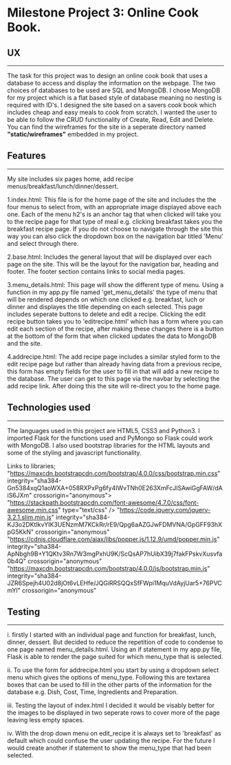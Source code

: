 # Milestone Project 3: Online Cook Book.

## UX
_____

The task for this project was to design an online cook book that uses a database to access and display the 
information on the webpage. The two choices of databases to be used are SQL and MongoDB. I chose MongoDB for my
project which is a flat based style of database meaning no nesting is required with ID's. I designed the site
based on a savers cook book which includes cheap and easy meals to cook from scratch. I wanted the user to
be able to follow the CRUD functionality of Create, Read, Edit and Delete. You can find the wireframes for
the site  in a seperate directory named **"static/wireframes"** embedded in my project.

## Features
___________

My site includes six pages home, add recipe menus/breakfast/lunch/dinner/dessert. 

1.index.html: This file is for the home page of the site and includes the the four menus to select from, with 
an appropriate image displayed above each one. Each of the menu h2's is an anchor tag that when clicked will
take you to the recipe page for that type of meal e.g. clicking breakfast takes you the breakfast recipe page.
If you do not choose to navigate through the site this way you can also click the dropdown box on the navigation
bar titled 'Menu' and select through there.

2.base.html: Includes the general layout that will be displayed over each page on the site. This will be the
layout for the navigation bar, heading and footer. The footer section contains links to social media pages.

3.menu_details.html: This page will show the different type of menu. Using a function in my app.py file named
'get_menu_details' the type of menu that will be rendered depends on which one clicked e.g. breakfast, luch or dinner and 
displayes the title depending on each selected. This page includes seperate buttons to delete and edit a recipe.
Clicking the edit recipe button takes you to 'editrecipe.html' which has a form where you can edit each section
of the recipe, after making these changes there is a button at the bottom of the form that when clicked updates
the data to MongoDB and the site.

4.addrecipe.html: The add recipe page includes a similar styled form to the edit recipe page but rather than
already having data from a previous recipe, this form has empty fields for the user to fill in that will add
a new recipe to the database. The user can get to this page via the navbar by selecting the add recipe link.
After doing this the site will re-direct you to the home page.

## Technologies used
______________________

The languages used in this project are HTML5, CSS3 and Python3. I imported Flask for the functions used
and PyMongo so Flask could work with MongoDB. I also used bootstrap libraries for the HTML layouts and some
of the styling and javascript functionality.

Links to libraries;
"https://maxcdn.bootstrapcdn.com/bootstrap/4.0.0/css/bootstrap.min.css" integrity="sha384-Gn5384xqQ1aoWXA+058RXPxPg6fy4IWvTNh0E263XmFcJlSAwiGgFAW/dAiS6JXm" crossorigin="anonymous">
"https://stackpath.bootstrapcdn.com/font-awesome/4.7.0/css/font-awesome.min.css" type="text/css" />
"https://code.jquery.com/jquery-3.2.1.slim.min.js" integrity="sha384-KJ3o2DKtIkvYIK3UENzmM7KCkRr/rE9/Qpg6aAZGJwFDMVNA/GpGFF93hXpG5KkN" crossorigin="anonymous"
"https://cdnjs.cloudflare.com/ajax/libs/popper.js/1.12.9/umd/popper.min.js" integrity="sha384-ApNbgh9B+Y1QKtv3Rn7W3mgPxhU9K/ScQsAP7hUibX39j7fakFPskvXusvfa0b4Q" crossorigin="anonymous"
"https://maxcdn.bootstrapcdn.com/bootstrap/4.0.0/js/bootstrap.min.js" integrity="sha384-JZR6Spejh4U02d8jOt6vLEHfe/JQGiRRSQQxSfFWpi1MquVdAyjUar5+76PVCmYl" crossorigin="anonymous"

## Testing
___________

i. firstly I started with an individual page and function for breakfast, lunch, dinner, dessert. But decided to reduce
the repetition of code to condense to one page named menu_details.html. Using an if statement in my app.py file, Flask
is able to render the page suited for which menu_type that is selected.

ii. To use the form for addrecipe.html you start by using a dropdown select menu which gives the options of menu_type.
Following this are textarea boxes that can be used to fill in the other parts of the information for the database e.g.
Dish, Cost, Time, Ingredients and Preparation. 

iii. Testing the layout of index.html I decided it would be visably better for the images to be displayed in two
seperate rows to cover more of the page leaving less empty spaces.

iv. With the drop down menu on edit_recipe it is always set to 'breakfast' as default which could confuse the
user updating the recipe. For the future I would create another if statement to show the menu_type that had been
selected.



